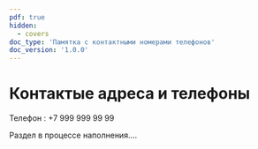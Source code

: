 ```yaml
---
pdf: true
hidden:
  - covers
doc_type: 'Памятка с контактными номерами телефонов'
doc_version: '1.0.0'
---
```



# Контактые адреса и телефоны



Телефон : +7 999 999 99 99

Раздел в процессе наполнения....